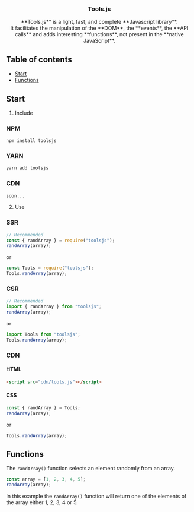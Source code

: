 <h3 align="center">Tools.js</h3>

<p align="center">
  **Tools.js** is a light, fast, and complete **Javascript library**.
  <br>
  It facilitates the manipulation of the **DOM**, the **events**, the **API calls** and adds interesting **functions**, not present in the **native JavaScript**.
</p>

## Table of contents

- [Start](#start)
- [Functions](#functions)

## Start

1. Include

### NPM

```sh
npm install toolsjs
```

### YARN

```sh
yarn add toolsjs
```

### CDN

```sh
soon...
```

2. Use

### SSR

```js
// Recommended
const { randArray } = require("toolsjs");
randArray(array);
```

or

```js
const Tools = require("toolsjs");
Tools.randArray(array);
```

### CSR

```js
// Recommended
import { randArray } from "toolsjs";
randArray(array);
```

or

```js
import Tools from "toolsjs";
Tools.randArray(array);
```

### CDN

#### HTML

```html
<script src="cdn/tools.js"></script>
```

#### CSS

```js
const { randArray } = Tools;
randArray(array);
```

or

```js
Tools.randArray(array);
```

## Functions

The `randArray()` function selects an element randomly from an array.

```js
const array = [1, 2, 3, 4, 5];
randArray(array);
```

In this example the `randArray()` function will return one of the elements of the array either 1, 2, 3, 4 or 5.
